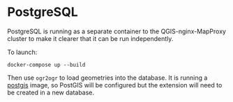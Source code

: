 # PostgreSQL

PostgreSQL is running as a separate container to the QGIS-nginx-MapProxy cluster to make it clearer that it can be run independently. 

To launch:

    docker-compose up --build

Then use `ogr2ogr` to load geometries into the database. It is running a [postgis](https://hub.docker.com/r/postgis/postgis) image, so PostGIS will be configured but the extension will need to be created in a new database. 